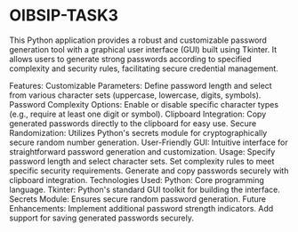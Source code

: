 # OIBSIP-TASK3
This Python application provides a robust and customizable password generation tool with a graphical user interface (GUI) built using Tkinter. It allows users to generate strong passwords according to specified complexity and security rules, facilitating secure credential management.

Features:
Customizable Parameters: Define password length and select from various character sets (uppercase, lowercase, digits, symbols).
Password Complexity Options: Enable or disable specific character types (e.g., require at least one digit or symbol).
Clipboard Integration: Copy generated passwords directly to the clipboard for easy use.
Secure Randomization: Utilizes Python's secrets module for cryptographically secure random number generation.
User-Friendly GUI: Intuitive interface for straightforward password generation and customization.
Usage:
Specify password length and select character sets.
Set complexity rules to meet specific security requirements.
Generate and copy passwords securely with clipboard integration.
Technologies Used:
Python: Core programming language.
Tkinter: Python's standard GUI toolkit for building the interface.
Secrets Module: Ensures secure random password generation.
Future Enhancements:
Implement additional password strength indicators.
Add support for saving generated passwords securely.
